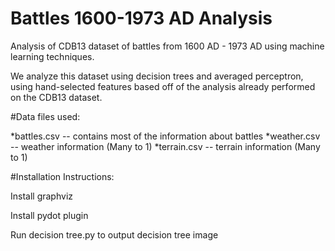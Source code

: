 Battles 1600-1973 AD Analysis
================

Analysis of CDB13 dataset of battles from 1600 AD - 1973 AD using machine learning techniques. 

We analyze this dataset using decision trees and averaged perceptron, using hand-selected features
based off of the analysis already performed on the CDB13 dataset.

#Data files used:

*battles.csv -- contains most of the information about battles
*weather.csv -- weather information (Many to 1)
*terrain.csv -- terrain information (Many to 1)

#Installation Instructions:

Install graphviz

Install pydot plugin

Run decision tree.py to output decision tree image